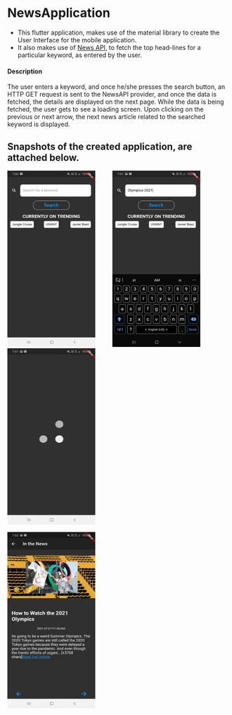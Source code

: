 # NewsApplication

- This flutter application, makes use of the material library to create the User Interface for the mobile application.
- It also makes use of <a href="https://newsapi.org/">News API</a>, to fetch the top head-lines for a particular keyword, as entered by the user.

#### Description
The user enters a keyword, and once he/she presses the search button, an HTTP GET request is sent to the NewsAPI provider, and once the data is fetched, the details are displayed on the next page. While the data is being fetched, the user gets to see a loading screen. Upon clicking on the previous or next arrow, the next news article related to the searched keyword is displayed.


## Snapshots of the created application, are attached below.

<img src="./images/first.jpeg" height="400" width="200">&nbsp;&nbsp;&nbsp;&nbsp;&nbsp;&nbsp;&nbsp;&nbsp;&nbsp;&nbsp;<img src="./images/second.jpeg" height="400" width="200">&nbsp;&nbsp;&nbsp;&nbsp;&nbsp;&nbsp;&nbsp;&nbsp;&nbsp;&nbsp;<img src="./images/third.jpeg" height="400" width="200">

<img src="./images/fourth.jpeg" height="400" width="200">
       